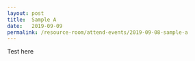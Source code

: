 ```yaml
---
layout: post
title:  Sample A
date:   2019-09-09
permalink: /resource-room/attend-events/2019-09-08-sample-a
---
```


Test here
